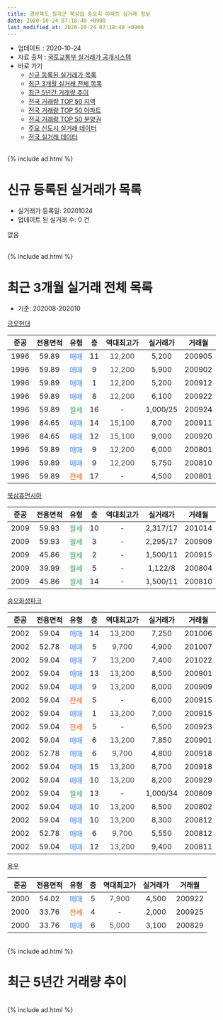 ```yaml
---
title: 경상북도 칠곡군 북삼읍 숭오리 아파트 실거래 정보
date: 2020-10-24 07:18:40 +0900
last_modified_at: 2020-10-24 07:18:40 +0900
---
```


* 업데이트 : 2020-10-24
* 자료 출처 : [국토교통부 실거래가 공개시스템](http://rt.molit.go.kr)
* 바로 가기
    * [신규 등록된 실거래가 목록](#신규-등록된-실거래가-목록)
    * [최근 3개월 실거래 전체 목록](#최근-3개월-실거래-전체-목록)
    * [최근 5년간 거래량 추이](#최근-5년간-거래량-추이)
    * [전국 거래량 TOP 50 지역](https://inasie.github.io/apt-trade-info/최근-3개월-전국에서-가장-거래가-많이-발생한-지역)
    * [전국 거래량 TOP 50 아파트](https://inasie.github.io/apt-trade-info/최근-3개월-전국에서-가장-거래가-많이-발생한-아파트)
    * [전국 거래량 TOP 50 분양권](https://inasie.github.io/apt-trade-info/최근-3개월-전국에서-가장-거래가-많이-발생한-분양권)
    * [주요 신도시 실거래 데이터](https://inasie.github.io/apt-trade-info/주요-신도시)
    * [전국 실거래 데이터](https://inasie.github.io/apt-trade-info/전국)
<br>
{% include ad.html %}
<br>

# 신규 등록된 실거래가 목록
* 실거래가 등록일: 20201024
* 업데이트 된 실거래 수: 0 건

없음

<br>
{% include ad.html %}
<br>

# 최근 3개월 실거래 전체 목록
* 기준: 202008-202010


[금오현대](https://search.naver.com/search.naver?query=%EA%B2%BD%EC%83%81%EB%B6%81%EB%8F%84+%EC%B9%A0%EA%B3%A1%EA%B5%B0+%EB%B6%81%EC%82%BC%EC%9D%8D+%EC%88%AD%EC%98%A4%EB%A6%AC+%EA%B8%88%EC%98%A4%ED%98%84%EB%8C%80)

|준공|전용면적|유형|층|역대최고가|실거래가|거래월|
|:---:|:---:|:---:|:---:|:---:|:---:|:---:|
|1996|59.89|<span style="color:#4285f3">매매</span>|11|<span style="color:#444444">12,200</span>|5,200|200905|
|1996|59.89|<span style="color:#4285f3">매매</span>|9|<span style="color:#444444">12,200</span>|5,900|200902|
|1996|59.89|<span style="color:#4285f3">매매</span>|1|<span style="color:#444444">12,200</span>|5,200|200912|
|1996|59.89|<span style="color:#4285f3">매매</span>|8|<span style="color:#444444">12,200</span>|6,100|200922|
|1996|59.89|<span style="color:#34a853">월세</span>|16|<span style="color:#444444">-</span>|1,000/25|200924|
|1996|84.65|<span style="color:#4285f3">매매</span>|14|<span style="color:#444444">15,100</span>|8,700|200911|
|1996|84.65|<span style="color:#4285f3">매매</span>|12|<span style="color:#444444">15,100</span>|9,000|200920|
|1996|59.89|<span style="color:#4285f3">매매</span>|9|<span style="color:#444444">12,200</span>|6,000|200801|
|1996|59.89|<span style="color:#4285f3">매매</span>|9|<span style="color:#444444">12,200</span>|5,750|200810|
|1996|59.89|<span style="color:#ff5a00">전세</span>|17|<span style="color:#444444">-</span>|4,500|200801|

[북삼휴먼시아](https://search.naver.com/search.naver?query=%EA%B2%BD%EC%83%81%EB%B6%81%EB%8F%84+%EC%B9%A0%EA%B3%A1%EA%B5%B0+%EB%B6%81%EC%82%BC%EC%9D%8D+%EC%88%AD%EC%98%A4%EB%A6%AC+%EB%B6%81%EC%82%BC%ED%9C%B4%EB%A8%BC%EC%8B%9C%EC%95%84)

|준공|전용면적|유형|층|역대최고가|실거래가|거래월|
|:---:|:---:|:---:|:---:|:---:|:---:|:---:|
|2009|59.93|<span style="color:#34a853">월세</span>|10|<span style="color:#444444">-</span>|2,317/17|201014|
|2009|59.93|<span style="color:#34a853">월세</span>|3|<span style="color:#444444">-</span>|2,295/17|200909|
|2009|45.86|<span style="color:#34a853">월세</span>|2|<span style="color:#444444">-</span>|1,500/11|200915|
|2009|39.99|<span style="color:#34a853">월세</span>|5|<span style="color:#444444">-</span>|1,122/8|200804|
|2009|45.86|<span style="color:#34a853">월세</span>|14|<span style="color:#444444">-</span>|1,500/11|200810|

[숭오화성파크](https://search.naver.com/search.naver?query=%EA%B2%BD%EC%83%81%EB%B6%81%EB%8F%84+%EC%B9%A0%EA%B3%A1%EA%B5%B0+%EB%B6%81%EC%82%BC%EC%9D%8D+%EC%88%AD%EC%98%A4%EB%A6%AC+%EC%88%AD%EC%98%A4%ED%99%94%EC%84%B1%ED%8C%8C%ED%81%AC)

|준공|전용면적|유형|층|역대최고가|실거래가|거래월|
|:---:|:---:|:---:|:---:|:---:|:---:|:---:|
|2002|59.04|<span style="color:#4285f3">매매</span>|14|<span style="color:#444444">13,200</span>|7,250|201006|
|2002|52.78|<span style="color:#4285f3">매매</span>|5|<span style="color:#444444">9,700</span>|4,900|201007|
|2002|59.04|<span style="color:#4285f3">매매</span>|7|<span style="color:#444444">13,200</span>|7,400|201022|
|2002|59.04|<span style="color:#4285f3">매매</span>|13|<span style="color:#444444">13,200</span>|8,500|200901|
|2002|59.04|<span style="color:#4285f3">매매</span>|9|<span style="color:#444444">13,200</span>|8,000|200909|
|2002|59.04|<span style="color:#ff5a00">전세</span>|5|<span style="color:#444444">-</span>|6,000|200915|
|2002|59.04|<span style="color:#4285f3">매매</span>|1|<span style="color:#444444">13,200</span>|7,000|200915|
|2002|59.04|<span style="color:#ff5a00">전세</span>|5|<span style="color:#444444">-</span>|6,500|200923|
|2002|59.04|<span style="color:#4285f3">매매</span>|6|<span style="color:#444444">13,200</span>|7,850|200901|
|2002|52.78|<span style="color:#4285f3">매매</span>|6|<span style="color:#444444">9,700</span>|4,800|200918|
|2002|59.04|<span style="color:#4285f3">매매</span>|15|<span style="color:#444444">13,200</span>|8,700|200918|
|2002|59.04|<span style="color:#4285f3">매매</span>|10|<span style="color:#444444">13,200</span>|8,200|200929|
|2002|59.04|<span style="color:#34a853">월세</span>|13|<span style="color:#444444">-</span>|1,000/34|200809|
|2002|59.04|<span style="color:#4285f3">매매</span>|10|<span style="color:#444444">13,200</span>|8,500|200802|
|2002|59.04|<span style="color:#4285f3">매매</span>|10|<span style="color:#444444">13,200</span>|8,300|200812|
|2002|52.78|<span style="color:#4285f3">매매</span>|6|<span style="color:#444444">9,700</span>|5,550|200812|
|2002|59.04|<span style="color:#4285f3">매매</span>|12|<span style="color:#444444">13,200</span>|9,400|200811|

[용우](https://search.naver.com/search.naver?query=%EA%B2%BD%EC%83%81%EB%B6%81%EB%8F%84+%EC%B9%A0%EA%B3%A1%EA%B5%B0+%EB%B6%81%EC%82%BC%EC%9D%8D+%EC%88%AD%EC%98%A4%EB%A6%AC+%EC%9A%A9%EC%9A%B0)

|준공|전용면적|유형|층|역대최고가|실거래가|거래월|
|:---:|:---:|:---:|:---:|:---:|:---:|:---:|
|2000|54.02|<span style="color:#4285f3">매매</span>|5|<span style="color:#444444">7,900</span>|4,500|200922|
|2000|33.76|<span style="color:#ff5a00">전세</span>|4|<span style="color:#444444">-</span>|2,000|200925|
|2000|33.76|<span style="color:#4285f3">매매</span>|6|<span style="color:#444444">5,000</span>|3,100|200829|


<br>
{% include ad.html %}
<br>

# 최근 5년간 거래량 추이


<div style="width:100%;">
    <canvas id="deal_progress" height="200"></canvas>
</div>

<script>
new Chart(document.getElementById("deal_progress"), {
    type: 'line',
    data: {
        labels: ['201510','201511','201512','201601','201602','201603','201604','201605','201606','201607','201608','201609','201610','201611','201612','201701','201702','201703','201704','201705','201706','201707','201708','201709','201710','201711','201712','201801','201802','201803','201804','201805','201806','201807','201808','201809','201810','201811','201812','201901','201902','201903','201904','201905','201906','201907','201908','201909','201910','201911','201912','202001','202002','202003','202004','202005','202006','202007','202008','202009','202010'],
        datasets: [{
            label: '매매',
            pointRadius: 1,
            data: [10, 8, 4, 11, 9, 9, 5, 3, 3, 10, 5, 5, 4, 2, 7, 7, 8, 8, 3, 3, 5, 10, 6, 6, 5, 6, 4, 7, 4, 4, 7, 3, 4, 3, 2, 4, 3, 5, 2, 1, 4, 5, 4, 3, 8, 3, 4, 5, 4, 5, 8, 2, 5, 4, 6, 7, 5, 9, 7, 14, 3],
            borderColor: "rgba(255, 201, 14, 1)",
            backgroundColor: "rgba(255, 201, 14, 0.5)",
            fill: false,
            lineTension: 0
        },{
            label: '전월세',
            pointRadius: 1,
            data: [20, 10, 8, 5, 9, 6, 4, 4, 6, 5, 5, 3, 4, 2, 4, 6, 10, 3, 2, 7, 5, 2, 9, 8, 24, 6, 8, 4, 7, 3, 7, 7, 9, 4, 3, 6, 2, 1, 5, 0, 7, 5, 4, 1, 1, 5, 6, 12, 20, 7, 4, 5, 1, 3, 7, 2, 3, 1, 4, 6, 1],
            borderColor: "rgba(0, 141, 185, 1)",
            backgroundColor: "rgba(0, 141, 185, 0.5)",
            fill: false,
            lineTension: 0
        }
        ]
    },
    options: {
        responsive: true,
        title: {
            display: false
        },
        tooltips: {
            mode: 'index',
            intersect: false
        },
        hover: {
            mode: 'nearest',
            intersect: true
        },
        scales: {
            xAxes: [{
                display: true,
                scaleLabel: {
                    display: true,
                    labelString: '년/월'
                }
            }],
            yAxes: [{
                display: true,
                ticks: {
                    suggestedMin: 0,
                },
                scaleLabel: {
                    display: true,
                    labelString: '실거래 수'
                }
            }]
        }
    }
});

</script>


<br>
{% include ad.html %}
<br>

